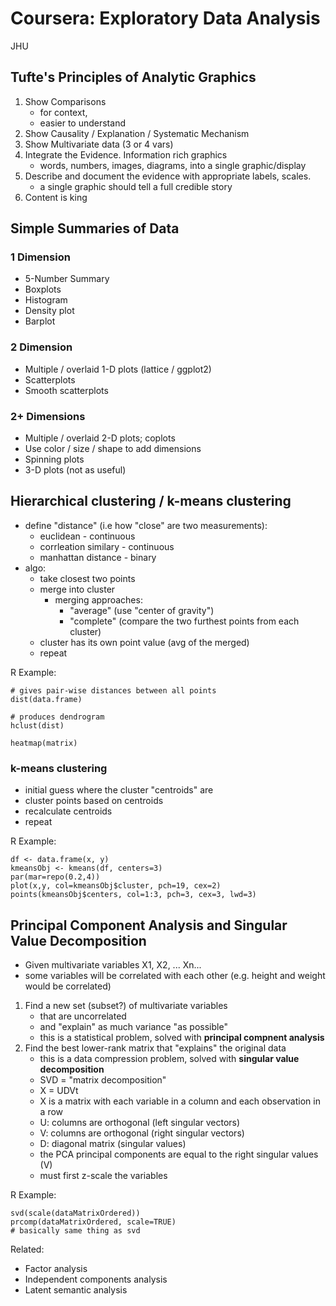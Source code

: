
# Coursera: Exploratory Data Analysis

JHU  


## Tufte's Principles of Analytic Graphics

1. Show Comparisons
    * for context,
    * easier to understand
2. Show Causality / Explanation / Systematic Mechanism
3. Show Multivariate data (3 or 4 vars)
4. Integrate the Evidence.  Information rich graphics
    * words, numbers, images, diagrams, into a single graphic/display
5. Describe and document the evidence with appropriate labels, scales.
    * a single graphic should tell a full credible story
6. Content is king



## Simple Summaries of Data

### 1 Dimension

* 5-Number Summary
* Boxplots
* Histogram
* Density plot
* Barplot

### 2 Dimension

* Multiple / overlaid 1-D plots (lattice / ggplot2)
* Scatterplots
* Smooth scatterplots

### 2+ Dimensions

* Multiple / overlaid 2-D plots; coplots
* Use color / size / shape to add dimensions
* Spinning plots
* 3-D plots (not as useful)



## Hierarchical clustering / k-means clustering

* define "distance" (i.e how "close" are two measurements):
    * euclidean - continuous 
    * corrleation similary - continuous 
    * manhattan distance - binary
* algo:
    * take closest two points
    * merge into cluster
        * merging approaches: 
            * "average" (use "center of gravity") 
            * "complete" (compare the two furthest points from each cluster)
    * cluster has its own point value (avg of the merged)
    * repeat


R Example:

    # gives pair-wise distances between all points
    dist(data.frame)

    # produces dendrogram
    hclust(dist)

    heatmap(matrix)



### k-means clustering


* initial guess where the cluster "centroids" are
* cluster points based on centroids
* recalculate centroids
* repeat

R Example: 

    df <- data.frame(x, y)
    kmeansObj <- kmeans(df, centers=3)
    par(mar=repo(0.2,4))
    plot(x,y, col=kmeansObj$cluster, pch=19, cex=2)
    points(kmeansObj$centers, col=1:3, pch=3, cex=3, lwd=3)


## Principal Component Analysis and Singular Value Decomposition

* Given multivariate variables X1, X2, ... Xn...
* some variables will be correlated with each other (e.g. height and weight would be correlated)

1. Find a new set (subset?) of multivariate variables 
    * that are uncorrelated
    * and "explain" as much variance "as possible"
    * this is a statistical problem, solved with **principal compnent analysis**
2. Find the best lower-rank matrix that "explains" the original data
    * this is a data compression problem, solved with **singular value decomposition**
    * SVD = "matrix decomposition" 
    * X = UDVt
    * X is a matrix with each variable in a column and each observation in a row
    * U: columns are orthogonal (left singular vectors)
    * V: columns are orthogonal (right singular vectors)
    * D: diagonal matrix (singular values)
    * the PCA principal components are equal to the right singular values (V) 
    * must first z-scale the variables


R Example:

    svd(scale(dataMatrixOrdered))
    prcomp(dataMatrixOrdered, scale=TRUE)
    # basically same thing as svd


Related:

* Factor analysis
* Independent components analysis
* Latent semantic analysis
